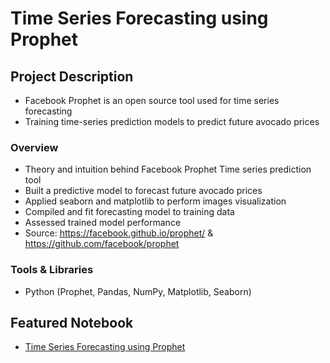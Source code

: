 # Time Series Forecasting using Prophet 

## Project Description
* Facebook Prophet is an open source tool used for time series forecasting
* Training time-series prediction models to predict future avocado prices

### Overview
* Theory and intuition behind Facebook Prophet Time series prediction tool
* Built a predictive model to forecast future avocado prices
* Applied seaborn and matplotlib to perform images visualization
* Compiled and fit forecasting model to training data
* Assessed trained model performance
* Source: https://facebook.github.io/prophet/ & https://github.com/facebook/prophet

### Tools & Libraries
* Python (Prophet, Pandas, NumPy, Matplotlib, Seaborn)

## Featured Notebook
* [Time Series Forecasting using Prophet](https://dpghazi.github.io/projects/prophet_predictive_analysis.html)
